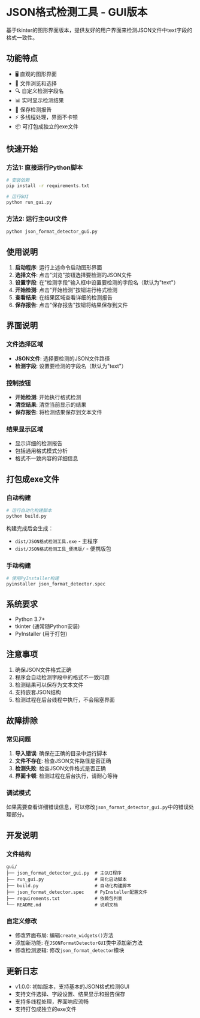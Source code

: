 # JSON格式检测工具 - GUI版本

基于tkinter的图形界面版本，提供友好的用户界面来检测JSON文件中text字段的格式一致性。

## 功能特点

- 🖥️ 直观的图形界面
- 📁 文件浏览和选择
- 🔍 自定义检测字段名
- 📊 实时显示检测结果
- 💾 保存检测报告
- ⚡ 多线程处理，界面不卡顿
- 📦 可打包成独立的exe文件

## 快速开始

### 方法1: 直接运行Python脚本

```bash
# 安装依赖
pip install -r requirements.txt

# 运行GUI
python run_gui.py
```

### 方法2: 运行主GUI文件

```bash
python json_format_detector_gui.py
```

## 使用说明

1. **启动程序**: 运行上述命令启动图形界面
2. **选择文件**: 点击"浏览"按钮选择要检测的JSON文件
3. **设置字段**: 在"检测字段"输入框中设置要检测的字段名（默认为"text"）
4. **开始检测**: 点击"开始检测"按钮进行格式检测
5. **查看结果**: 在结果区域查看详细的检测报告
6. **保存报告**: 点击"保存报告"按钮将结果保存到文件

## 界面说明

### 文件选择区域
- **JSON文件**: 选择要检测的JSON文件路径
- **检测字段**: 设置要检测的字段名（默认为"text"）

### 控制按钮
- **开始检测**: 开始执行格式检测
- **清空结果**: 清空当前显示的结果
- **保存报告**: 将检测结果保存到文本文件

### 结果显示区域
- 显示详细的检测报告
- 包括通用格式模式分析
- 格式不一致内容的详细信息

## 打包成exe文件

### 自动构建

```bash
# 运行自动化构建脚本
python build.py
```

构建完成后会生成：
- `dist/JSON格式检测工具.exe` - 主程序
- `dist/JSON格式检测工具_便携版/` - 便携版包

### 手动构建

```bash
# 使用PyInstaller构建
pyinstaller json_format_detector.spec
```

## 系统要求

- Python 3.7+
- tkinter (通常随Python安装)
- PyInstaller (用于打包)

## 注意事项

1. 确保JSON文件格式正确
2. 程序会自动检测字段中的格式不一致问题
3. 检测结果可以保存为文本文件
4. 支持嵌套JSON结构
5. 检测过程在后台线程中执行，不会阻塞界面

## 故障排除

### 常见问题

1. **导入错误**: 确保在正确的目录中运行脚本
2. **文件不存在**: 检查JSON文件路径是否正确
3. **检测失败**: 检查JSON文件格式是否正确
4. **界面卡顿**: 检测过程在后台执行，请耐心等待

### 调试模式

如果需要查看详细错误信息，可以修改`json_format_detector_gui.py`中的错误处理部分。

## 开发说明

### 文件结构

```
gui/
├── json_format_detector_gui.py  # 主GUI程序
├── run_gui.py                   # 简化启动脚本
├── build.py                     # 自动化构建脚本
├── json_format_detector.spec    # PyInstaller配置文件
├── requirements.txt             # 依赖包列表
└── README.md                    # 说明文档
```

### 自定义修改

- 修改界面布局: 编辑`create_widgets()`方法
- 添加新功能: 在`JSONFormatDetectorGUI`类中添加新方法
- 修改检测逻辑: 修改`json_format_detector`模块

## 更新日志

- v1.0.0: 初始版本，支持基本的JSON格式检测GUI
- 支持文件选择、字段设置、结果显示和报告保存
- 支持多线程处理，界面响应流畅
- 支持打包成独立的exe文件
